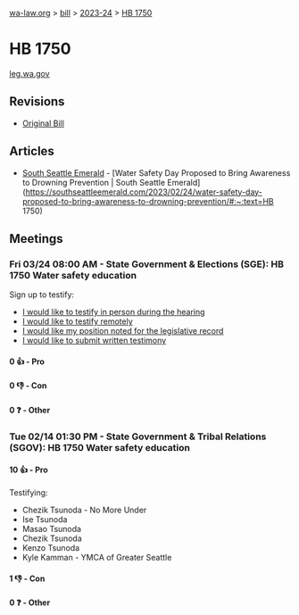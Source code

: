 [wa-law.org](/) > [bill](/bill/) > [2023-24](/bill/2023-24/) > [HB 1750](/bill/2023-24/hb/1750/)

# HB 1750
[leg.wa.gov](https://app.leg.wa.gov/billsummary?BillNumber=1750&Year=2023&Initiative=false)

## Revisions
* [Original Bill](1/)

## Articles
* [South Seattle Emerald](/org/south_seattle_emerald/) - [Water Safety Day Proposed to Bring Awareness to Drowning Prevention | South Seattle Emerald](https://southseattleemerald.com/2023/02/24/water-safety-day-proposed-to-bring-awareness-to-drowning-prevention/#:~:text=HB 1750)

## Meetings
### Fri 03/24 08:00 AM - State Government & Elections (SGE): HB 1750 Water safety education
Sign up to testify:
* [I would like to testify in person during the hearing](https://app.leg.wa.gov/csi/Testifier/Add?chamber=House&mId=31118&aId=153918&caId=22302&tId=1)
* [I would like to testify remotely](https://app.leg.wa.gov/csi/Testifier/Add?chamber=House&mId=31118&aId=153918&caId=22302&tId=2)
* [I would like my position noted for the legislative record](https://app.leg.wa.gov/csi/Testifier/Add?chamber=House&mId=31118&aId=153918&caId=22302&tId=3)
* [I would like to submit written testimony](https://app.leg.wa.gov/csi/Testifier/Add?chamber=House&mId=31118&aId=153918&caId=22302&tId=4)

#### 0 👍 - Pro

#### 0 👎 - Con

#### 0 ❓ - Other

### Tue 02/14 01:30 PM - State Government & Tribal Relations (SGOV): HB 1750 Water safety education
#### 10 👍 - Pro
Testifying:
* Chezik Tsunoda - No More Under
* Ise Tsunoda
* Masao Tsunoda
* Chezik Tsunoda
* Kenzo Tsunoda
* Kyle Kamman - YMCA of Greater Seattle

#### 1 👎 - Con

#### 0 ❓ - Other
